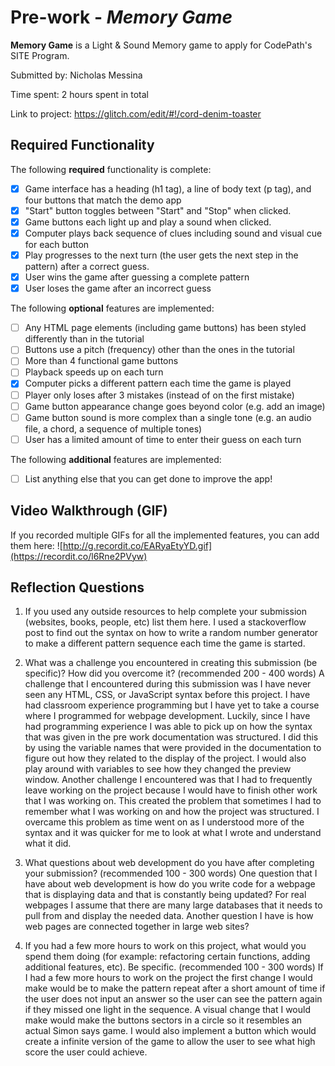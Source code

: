 # Pre-work - *Memory Game*

**Memory Game** is a Light & Sound Memory game to apply for CodePath's SITE Program. 

Submitted by: Nicholas Messina

Time spent: 2 hours spent in total

Link to project: https://glitch.com/edit/#!/cord-denim-toaster

## Required Functionality

The following **required** functionality is complete:

* [x] Game interface has a heading (h1 tag), a line of body text (p tag), and four buttons that match the demo app
* [x] "Start" button toggles between "Start" and "Stop" when clicked. 
* [x] Game buttons each light up and play a sound when clicked. 
* [x] Computer plays back sequence of clues including sound and visual cue for each button
* [x] Play progresses to the next turn (the user gets the next step in the pattern) after a correct guess. 
* [x] User wins the game after guessing a complete pattern
* [x] User loses the game after an incorrect guess

The following **optional** features are implemented:

* [ ] Any HTML page elements (including game buttons) has been styled differently than in the tutorial
* [ ] Buttons use a pitch (frequency) other than the ones in the tutorial
* [ ] More than 4 functional game buttons
* [ ] Playback speeds up on each turn
* [x] Computer picks a different pattern each time the game is played
* [ ] Player only loses after 3 mistakes (instead of on the first mistake)
* [ ] Game button appearance change goes beyond color (e.g. add an image)
* [ ] Game button sound is more complex than a single tone (e.g. an audio file, a chord, a sequence of multiple tones)
* [ ] User has a limited amount of time to enter their guess on each turn

The following **additional** features are implemented:

- [ ] List anything else that you can get done to improve the app!

## Video Walkthrough (GIF)

If you recorded multiple GIFs for all the implemented features, you can add them here:
![http://g.recordit.co/EARyaEtyYD.gif](https://recordit.co/l6Rne2PVyw)

## Reflection Questions
1. If you used any outside resources to help complete your submission (websites, books, people, etc) list them here. 
I used a stackoverflow post to find out the syntax on how to write a random number generator to make a different pattern sequence each time the game is started.

2. What was a challenge you encountered in creating this submission (be specific)? How did you overcome it? (recommended 200 - 400 words) 
A challenge that I encountered during this submission was I have never seen any HTML, CSS, or JavaScript syntax before this project. I have had classroom experience programming but I have yet to take a course where I programmed for webpage development. Luckily, since I have had programming experience I was able to pick up on how the syntax that was given in the pre work documentation was structured. I did this by using the variable names that were provided in the documentation to figure out how they related to the display of the project. I would also play around with variables to see how they changed the preview window. Another challenge I encountered was that I had to frequently leave working on the project because I would have to finish other work that I was working on. This created the problem that sometimes I had to remember what I was working on and how the project was structured. I overcame this problem as time went on as I understood more of the syntax and it was quicker for me to look at what I wrote and understand what it did.

3. What questions about web development do you have after completing your submission? (recommended 100 - 300 words) 
One question that I have about web development is how do you write code for a webpage that is displaying data and that is constantly being updated? For real webpages I assume that there are many large databases that it needs to pull from and display the needed data. Another question I have is how web pages are connected together in large web sites? 

4. If you had a few more hours to work on this project, what would you spend them doing (for example: refactoring certain functions, adding additional features, etc). Be specific. (recommended 100 - 300 words) 
If I had a few more hours to work on the project the first change I would make would be to make the pattern repeat after a short amount of time if the user does not input an answer so the user can see the pattern again if they missed one light in the sequence. A visual change that I would make would make the buttons sectors in a circle so it resembles an actual Simon says game. I would also implement a button which would create a infinite version of the game to allow the user to see what high score the user could achieve.
